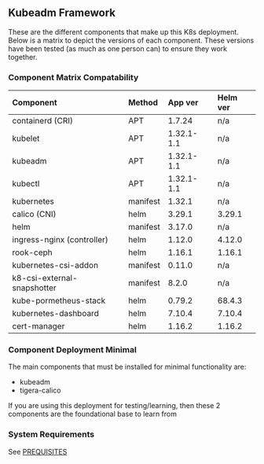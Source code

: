 ## Kubeadm Framework

These are the different components that make up this K8s deployment.  Below is a matrix to depict the versions of each component.  These versions have been tested (as much as one person can) to ensure they work together.

### Component Matrix Compatability

| Component | Method | App ver | Helm ver |
|:----------|:-------|:--------|:---------|
| containerd (CRI) | APT | 1.7.24 | n/a |
| kubelet | APT | 1.32.1-1.1 | n/a |
| kubeadm | APT | 1.32.1-1.1 |n/a |
| kubectl | APT | 1.32.1-1.1 | n/a |
| kubernetes | manifest | 1.32.1 | n/a |
| calico (CNI) | helm | 3.29.1 | 3.29.1 |
| helm | manifest | 3.17.0 | n/a |
| ingress-nginx (controller) | helm | 1.12.0 | 4.12.0 |
| rook-ceph | helm | 1.16.1 | 1.16.1 |
| kubernetes-csi-addon | manifest | 0.11.0 | n/a |
| k8-csi-external-snapshotter | manifest | 8.2.0 | n/a |
| kube-pormetheus-stack | helm | 0.79.2 | 68.4.3 |
| kubernetes-dashboard | helm | 7.10.4 | 7.10.4 |
| cert-manager | helm | 1.16.2 | 1.16.2 |

### Component Deployment Minimal

The main components that must be installed for minimal functionality are:

- kubeadm
- tigera-calico

If you are using this deployment for testing/learning, then these 2 components are the foundational base to learn from

### System Requirements

See [PREQUISITES](../PREREQUISITES.md#system-requirements)